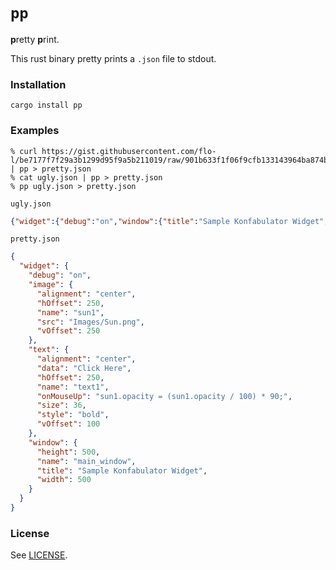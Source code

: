 `pp`
================

[crates.io]: https://crates.io/crates/pp

**p**retty **p**rint.

This rust binary pretty prints a `.json` file to stdout.

### Installation

    cargo install pp

### Examples

    % curl https://gist.githubusercontent.com/flo-l/be7177f7f29a3b1299d95f9a5b211019/raw/901b633f1f06f9cfb133143964ba874b03167b01/ugly.json | pp > pretty.json
    % cat ugly.json | pp > pretty.json
    % pp ugly.json > pretty.json

`ugly.json`
```json
{"widget":{"debug":"on","window":{"title":"Sample Konfabulator Widget","name":"main_window","width":500,"height":500},"image":{"src":"Images/Sun.png","name":"sun1","hOffset":250,"vOffset":250,"alignment":"center"},"text":{"data":"Click Here","size":36,"style":"bold","name":"text1","hOffset":250,"vOffset":100,"alignment":"center","onMouseUp":"sun1.opacity = (sun1.opacity / 100) * 90;"}}}
```

`pretty.json`
```json
{
  "widget": {
    "debug": "on",
    "image": {
      "alignment": "center",
      "hOffset": 250,
      "name": "sun1",
      "src": "Images/Sun.png",
      "vOffset": 250
    },
    "text": {
      "alignment": "center",
      "data": "Click Here",
      "hOffset": 250,
      "name": "text1",
      "onMouseUp": "sun1.opacity = (sun1.opacity / 100) * 90;",
      "size": 36,
      "style": "bold",
      "vOffset": 100
    },
    "window": {
      "height": 500,
      "name": "main_window",
      "title": "Sample Konfabulator Widget",
      "width": 500
    }
  }
}
```

### License

See [LICENSE](LICENSE).
